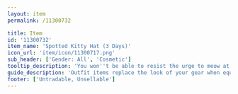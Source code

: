 ```yaml
---
layout: item
permalink: /11300732

title: Item
id: '11300732'
item_name: 'Spotted Kitty Hat (3 Days)'
icon_url: 'item/icon/11300717.png'
sub_header: ['Gender: All', 'Cosmetic']
tooltip_description: 'You won''t be able to resist the urge to meow at others when wearing this adorable kitty hat. Expires after 3 days.'
guide_description: 'Outfit items replace the look of your gear when equipped.'
footer: ['Untradable, Unsellable']
---
```

